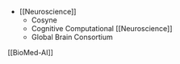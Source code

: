 + [[Neuroscience]]
	+ Cosyne
	+ Cognitive Computational [[Neuroscience]]
	+ Global Brain Consortium

[[BioMed-AI]]